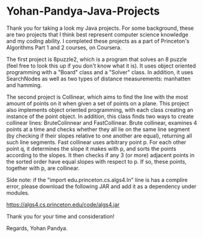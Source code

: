 # Yohan-Pandya-Java-Projects
Thank you for taking a look my Java projects. For some background, these are two projects that I think best represent computer science knowledge and my coding ability. I completed these projects as a part of Princeton's Algorithms Part 1 and 2 courses, on Coursera. 

The first project is 8puzzle2, which is a program that solves an 8 puzzle (feel free to look this up if you don't know what it is). It uses object oriented programming with a "Board" class and a "Solver" class. In addition, it uses SearchNodes as well as two types of distance measurements: manhatten and hamming.  

The second project is Collinear, which aims to find the line with the most amount of points on it when given a set of points on a plane. This project also implements object oriented programming, with each class creating an instance of the point object. In addition, this class finds two ways to create collinear lines: BruteColinnear and FastCollinear. Brute collinear, examines 4 points at a time and checks whether they all lie on the same line segment (by checking if their slopes relative to one another are equal), returning all such line segments. Fast collinear uses arbitrary point p. For each other point q, it determines the slope it makes with p, and sorts the points according to the slopes. It then checks if any 3 (or more) adjacent points in the sorted order have equal slopes with respect to p. If so, these points, together with p, are collinear.

Side note: if the "import edu.princeton.cs.algs4.In" line is has a complire error, please download the following JAR and add it as a dependency under modules. 

https://algs4.cs.princeton.edu/code/algs4.jar

Thank you for your time and consideration!

Regards, 
Yohan Pandya.

